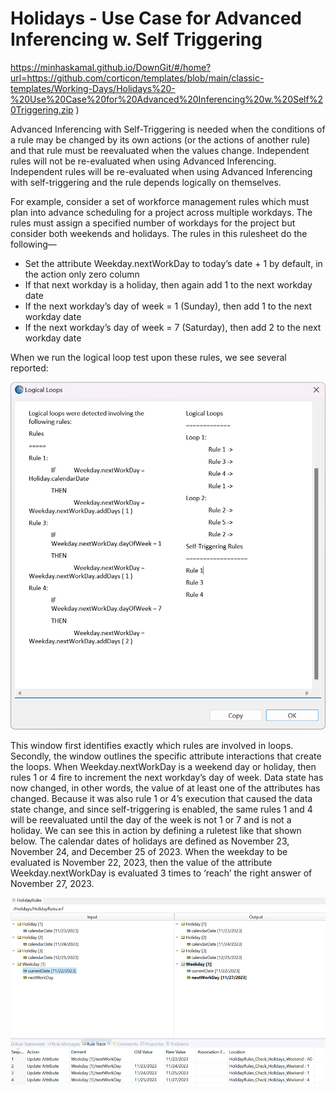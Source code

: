 # Holidays - Use Case for Advanced Inferencing w. Self Triggering

https://minhaskamal.github.io/DownGit/#/home?url=https://github.com/corticon/templates/blob/main/classic-templates/Working-Days/Holidays%20-%20Use%20Case%20for%20Advanced%20Inferencing%20w.%20Self%20Triggering.zip
)


Advanced Inferencing with Self-Triggering is needed when the conditions of a rule may be changed by its own actions (or the actions of another rule) and that rule must be reevaluated when the values change. Independent rules will not be re-evaluated when using Advanced Inferencing. Independent rules will be re-evaluated when using Advanced Inferencing with self-triggering and the rule depends logically on themselves.

For example, consider a set of workforce management rules which must plan into advance scheduling for a project across multiple workdays. The rules must assign a specified number of workdays for the project but consider both weekends and holidays. 
The rules in this rulesheet do the following—
- Set the attribute Weekday.nextWorkDay to today’s date + 1 by default, in the action only zero column
- If that next workday is a holiday, then again add 1 to the next workday date
- If the next workday’s day of week = 1 (Sunday), then add 1 to the next workday date
- If the next workday’s day of week = 7 (Saturday), then add 2 to the next workday date

When we run the logical loop test upon these rules, we see several reported:

![Alt text](images/holiday_loops.png)

This window first identifies exactly which rules are involved in loops. Secondly, the window outlines the specific attribute interactions that create the loops.
When Weekday.nextWorkDay is a weekend day or holiday, then rules 1 or 4 fire to increment the next workday’s day of week. Data state has now changed, in other words, the value of at least one of the attributes has changed. 
Because it was also rule 1 or 4’s execution that caused the data state change, and since self-triggering is enabled, the same rules 1 and 4 will be reevaluated until the day of the week is not 1 or 7 and is not a holiday. 
We can see this in action by defining a ruletest like that shown below. The calendar dates of holidays are defined as November 23, November 24, and December 25 of 2023. When the weekday to be evaluated is November 22, 2023, then the value of the attribute Weekday.nextWorkDay is evaluated 3 times to ‘reach’ the right answer of November 27, 2023. 

 ![Alt text](images/holidayTest.png)
